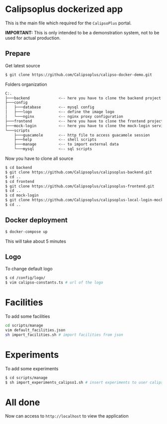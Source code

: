 # Calipsoplus dockerized app

This is the main file which required for the ```CalipsoPlus``` portal.

**IMPORTANT:** This is only intended to be a demonstration system, not to be used for actual production.

## Prepare
Get latest source
```bash
$ git clone https://github.com/Calipsoplus/calipso-docker-demo.git
```
Folders organization
```bash
C:.               
├───backend             <-- here you have to clone the backend project       
├───config        
│   ├───database        <-- mysql config
│   ├───logo            <-- define the image logo
│   └───nginx           <-- nginx proxy configuration
├───frontend            <-- here you have to clone the frontend project       
├───mock-login          <-- here you have to clone the mock-login service
└───scripts       
    ├───guacamole       <-- http file to access guacamole session
    ├───help            <-- shell scripts
    ├───manage          <-- to import external data
    └───mysql           <-- sql scripts
```
Now you have to clone all source
```bash
$ cd backend
$ git clone https://github.com/Calipsoplus/calipsoplus-backend.git
$ cd ..
$ cd frontend
$ git clone https://github.com/Calipsoplus/calipsoplus-frontend.git
$ cd ..
$ cd mock-login
$ git clone https://github.com/Calipsoplus/calipsoplus-local-login-mock.git
$ cd ..
```
## Docker deployment
```bash
$ docker-compose up
```
This will take about 5 minutes

## Logo
To change default logo
```bash
$ cd /config/logo/
$ vim calipso-constants.ts # url of the logo
```
# Facilities
To add some facilities
```bash
cd scripts/manage
vim default_facilities.json
sh import_facilities.sh # import facilities from json
```

# Experiments
To add some experiments 
```bash
$ cd scripts/manage
$ sh import_experiments_calipso1.sh # insert experiments to user calipso1
```

# All done
Now can access to ```http://localhost``` to view the application


